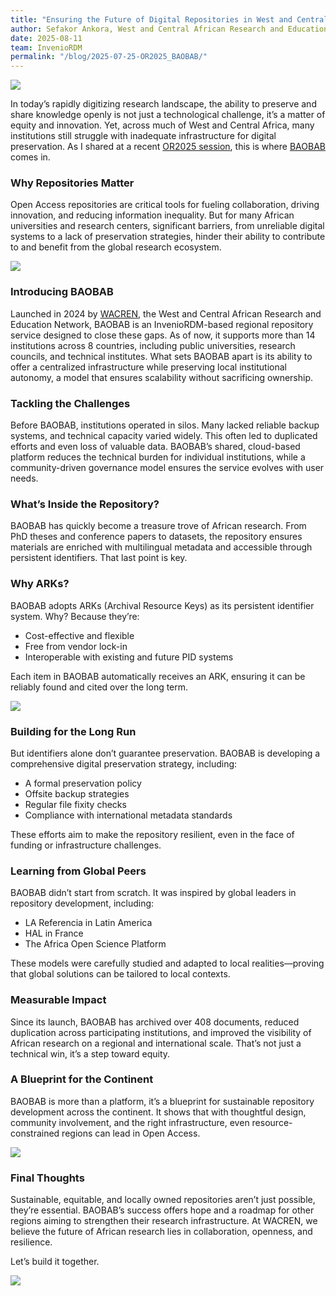 ```yaml
---
title: "Ensuring the Future of Digital Repositories in West and Central Africa: A Case Study on BAOBAB and Sustainable Repository Development"
author: Sefakor Ankora, West and Central African Research and Education Network (WACREN)
date: 2025-08-11
team: InvenioRDM
permalink: "/blog/2025-07-25-OR2025_BAOBAB/"
---
```


![](/assets/images/blog-posts/BalmeLibrary.jpg)

In today’s rapidly digitizing research landscape, the ability to preserve and share knowledge openly is not just a technological challenge, it’s a matter of equity and innovation. Yet, across much of West and Central Africa, many institutions still struggle with inadequate infrastructure for digital preservation. As I shared at a recent [OR2025 session](https://doi.org/10.5281/zenodo.15758380), this is where [BAOBAB]([https://baobab.wacren.net) comes in.

### Why Repositories Matter

Open Access repositories are critical tools for fueling collaboration, driving innovation, and reducing information inequality. But for many African universities and research centers, significant barriers, from unreliable digital systems to a lack of preservation strategies, hinder their ability to contribute to and benefit from the global research ecosystem.


![](/assets/images/blog-posts/BAOBAB_Service_Network.png)

### Introducing BAOBAB

Launched in 2024 by [WACREN](https://wacren.net), the West and Central African Research and Education Network, BAOBAB is an InvenioRDM-based regional repository service designed to close these gaps. As of now, it supports more than 14 institutions across 8 countries, including public universities, research councils, and technical institutes. What sets BAOBAB apart is its ability to offer a centralized infrastructure while preserving local institutional autonomy, a model that ensures scalability without sacrificing ownership.

### Tackling the Challenges

Before BAOBAB, institutions operated in silos. Many lacked reliable backup systems, and technical capacity varied widely. This often led to duplicated efforts and even loss of valuable data. BAOBAB’s shared, cloud-based platform reduces the technical burden for individual institutions, while a community-driven governance model ensures the service evolves with user needs.

### What’s Inside the Repository?

BAOBAB has quickly become a treasure trove of African research. From PhD theses and conference papers to datasets, the repository ensures materials are enriched with multilingual metadata and accessible through persistent identifiers. That last point is key.

### Why ARKs?

BAOBAB adopts ARKs (Archival Resource Keys) as its persistent identifier system. Why? Because they’re:

- Cost-effective and flexible
- Free from vendor lock-in
- Interoperable with existing and future PID systems

Each item in BAOBAB automatically receives an ARK, ensuring it can be reliably found and cited over the long term.


![](/assets/images/blog-posts/Digital_Preservation_Lifecycle.png)

### Building for the Long Run

But identifiers alone don’t guarantee preservation. BAOBAB is developing a comprehensive digital preservation strategy, including:

- A formal preservation policy
- Offsite backup strategies
- Regular file fixity checks
- Compliance with international metadata standards

These efforts aim to make the repository resilient, even in the face of funding or infrastructure challenges.

### Learning from Global Peers

BAOBAB didn’t start from scratch. It was inspired by global leaders in repository development, including:

- LA Referencia in Latin America
- HAL in France
- The Africa Open Science Platform

These models were carefully studied and adapted to local realities—proving that global solutions can be tailored to local contexts.

### Measurable Impact

Since its launch, BAOBAB has archived over 408 documents, reduced duplication across participating institutions, and improved the visibility of African research on a regional and international scale. That’s not just a technical win, it’s a step toward equity.

### A Blueprint for the Continent

BAOBAB is more than a platform, it’s a blueprint for sustainable repository development across the continent. It shows that with thoughtful design, community involvement, and the right infrastructure, even resource-constrained regions can lead in Open Access.


![](/assets/images/blog-posts/Sustainability_Accessibility_Preservation.png)

### Final Thoughts

Sustainable, equitable, and locally owned repositories aren’t just possible, they’re essential. BAOBAB’s success offers hope and a roadmap for other regions aiming to strengthen their research infrastructure. At WACREN, we believe the future of African research lies in collaboration, openness, and resilience.

Let’s build it together.

![](/assets/images/blog-posts/BAOBAB_Logo.png)